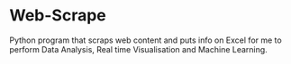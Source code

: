 # Web-Scrape
Python program that scraps web content and puts info on Excel for me to perform Data Analysis, Real time Visualisation and Machine Learning.
